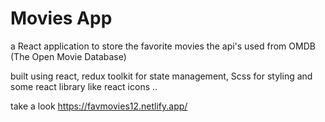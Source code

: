 # Movies App 
a React application to store the favorite movies 
the api's used from OMDB (The Open Movie Database)

built using react, redux toolkit for state management, Scss for styling and some react library like react icons ..

take a look 
https://favmovies12.netlify.app/
